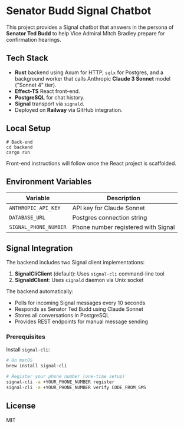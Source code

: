 # Senator Budd Signal Chatbot

This project provides a Signal chatbot that answers in the persona of **Senator Ted Budd** to help Vice Admiral Mitch Bradley prepare for confirmation hearings.

## Tech Stack

* **Rust** backend using Axum for HTTP, `sqlx` for Postgres, and a background worker that calls Anthropic **Claude 3 Sonnet** model ("Sonnet 4" tier).
* **Effect-TS** React front-end.
* **PostgreSQL** for chat history.
* **Signal** transport via `signald`.
* Deployed on **Railway** via GitHub integration.

## Local Setup

```
# Back-end
cd backend
cargo run
```

Front-end instructions will follow once the React project is scaffolded.

## Environment Variables

| Variable | Description |
| -------- | ----------- |
| `ANTHROPIC_API_KEY` | API key for Claude Sonnet |
| `DATABASE_URL` | Postgres connection string |
| `SIGNAL_PHONE_NUMBER` | Phone number registered with Signal |

## Signal Integration

The backend includes two Signal client implementations:

1. **SignalCliClient** (default): Uses `signal-cli` command-line tool
2. **SignaldClient**: Uses `signald` daemon via Unix socket

The backend automatically:
- Polls for incoming Signal messages every 10 seconds
- Responds as Senator Ted Budd using Claude Sonnet
- Stores all conversations in PostgreSQL
- Provides REST endpoints for manual message sending

### Prerequisites

Install `signal-cli`:
```bash
# On macOS
brew install signal-cli

# Register your phone number (one-time setup)
signal-cli -a +YOUR_PHONE_NUMBER register
signal-cli -a +YOUR_PHONE_NUMBER verify CODE_FROM_SMS
```

## License

MIT 